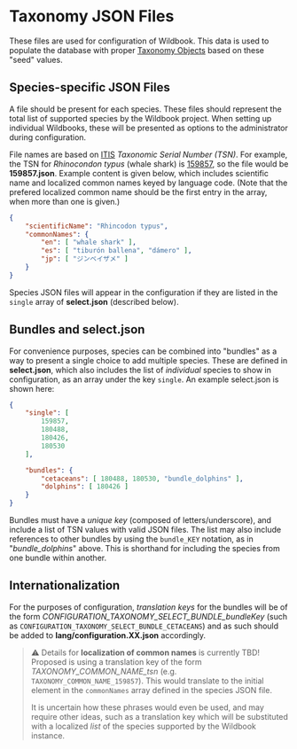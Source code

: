 # Taxonomy JSON Files

These files are used for configuration of Wildbook.  This data is used to populate the database with proper
[Taxonomy Objects](https://github.com/WildbookOrg/Wildbook/blob/master/src/main/java/org/ecocean/Taxonomy.java)
based on these "seed" values.

## Species-specific JSON Files

A file should be present for each species.  These files should represent the total list of supported species by the Wildbook project.
When setting up individual Wildbooks, these will be presented as options to the administrator during configuration.

File names are based on [ITIS](https://itis.gov/) _Taxonomic Serial Number (TSN)_.  For example, the TSN for _Rhinocondon typus_
(whale shark) is
[159857](https://itis.gov/servlet/SingleRpt/SingleRpt?search_topic=TSN&search_value=159857),
so the file would be **159857.json**.  Example content is given below, which includes scientific name and localized common names keyed
by language code.  (Note that the prefered localized common name should be the first entry in the array, when more than one is given.)

```json
{
	"scientificName": "Rhincodon typus",
	"commonNames": {
		"en": [ "whale shark" ],
		"es": [ "tiburón ballena", "dámero" ],
		"jp": [ "ジンベイザメ" ]
	}
}
```

Species JSON files will appear in the configuration if they are listed in the `single` array of **select.json** (described below).

## Bundles and select.json

For convenience purposes, species can be combined into "bundles" as a way to present a single choice to add multiple species.
These are defined in **select.json**, which also includes the list of _individual_ species to show in configuration, as an array under
the key `single`.  An example select.json is shown here:

```json
{
	"single": [
		159857,
		180488,
		180426,
		180530
	],

	"bundles": {
		"cetaceans": [ 180488, 180530, "bundle_dolphins" ],
		"dolphins": [ 180426 ]
	}
}
```

Bundles must have a _unique key_ (composed of letters/underscore), and include a list of TSN values with valid JSON files.
The list may also include references to other bundles by using the `bundle_KEY` notation, as in "*bundle_dolphins*" above.
This is shorthand for including the species from one bundle within another.

## Internationalization

For the purposes of configuration, _translation keys_ for the bundles will be of the form *CONFIGURATION_TAXONOMY_SELECT_BUNDLE_bundleKey*
(such as `CONFIGURATION_TAXONOMY_SELECT_BUNDLE_CETACEANS`) and as such should be added to **lang/configuration.XX.json** accordingly.

> ⚠️  Details for **localization of common names** is currently TBD!  Proposed is using a translation key of the form
> *TAXONOMY_COMMON_NAME_tsn* (e.g. `TAXONOMY_COMMON_NAME_159857`).  This would translate to the initial element in the `commonNames` array
> defined in the species JSON file.
>
> It is uncertain how these phrases would even be used, and may require other ideas, such as a translation key which will be substituted
> with a localized _list_ of the species supported by the Wildbook instance.



